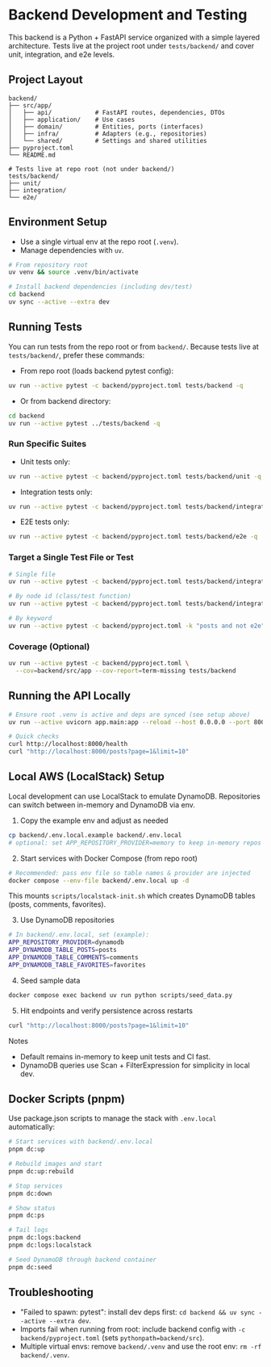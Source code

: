 # Backend Development and Testing

This backend is a Python + FastAPI service organized with a simple layered architecture. Tests live at the project root under `tests/backend/` and cover unit, integration, and e2e levels.

## Project Layout

```
backend/
├── src/app/
│   ├── api/            # FastAPI routes, dependencies, DTOs
│   ├── application/    # Use cases
│   ├── domain/         # Entities, ports (interfaces)
│   ├── infra/          # Adapters (e.g., repositories)
│   └── shared/         # Settings and shared utilities
├── pyproject.toml
└── README.md

# Tests live at repo root (not under backend/)
tests/backend/
├── unit/
├── integration/
└── e2e/
```

## Environment Setup

- Use a single virtual env at the repo root (`.venv`).
- Manage dependencies with `uv`.

```bash
# From repository root
uv venv && source .venv/bin/activate

# Install backend dependencies (including dev/test)
cd backend
uv sync --active --extra dev
```

## Running Tests

You can run tests from the repo root or from `backend/`. Because tests live at `tests/backend/`, prefer these commands:

- From repo root (loads backend pytest config):
```bash
uv run --active pytest -c backend/pyproject.toml tests/backend -q
```

- Or from backend directory:
```bash
cd backend
uv run --active pytest ../tests/backend -q
```

### Run Specific Suites

- Unit tests only:
```bash
uv run --active pytest -c backend/pyproject.toml tests/backend/unit -q
```

- Integration tests only:
```bash
uv run --active pytest -c backend/pyproject.toml tests/backend/integration -q
```

- E2E tests only:
```bash
uv run --active pytest -c backend/pyproject.toml tests/backend/e2e -q
```

### Target a Single Test File or Test

```bash
# Single file
uv run --active pytest -c backend/pyproject.toml tests/backend/integration/test_posts_api.py -q

# By node id (class/test function)
uv run --active pytest -c backend/pyproject.toml tests/backend/integration/test_posts_api.py::test_get_single_post_by_id -q

# By keyword
uv run --active pytest -c backend/pyproject.toml -k "posts and not e2e" tests/backend -q
```

### Coverage (Optional)

```bash
uv run --active pytest -c backend/pyproject.toml \
  --cov=backend/src/app --cov-report=term-missing tests/backend
```

## Running the API Locally

```bash
# Ensure root .venv is active and deps are synced (see setup above)
uv run --active uvicorn app.main:app --reload --host 0.0.0.0 --port 8000

# Quick checks
curl http://localhost:8000/health
curl "http://localhost:8000/posts?page=1&limit=10"
```

## Local AWS (LocalStack) Setup

Local development can use LocalStack to emulate DynamoDB. Repositories can switch between in-memory and DynamoDB via env.

1) Copy the example env and adjust as needed
```bash
cp backend/.env.local.example backend/.env.local
# optional: set APP_REPOSITORY_PROVIDER=memory to keep in-memory repos
```

2) Start services with Docker Compose (from repo root)
```bash
# Recommended: pass env file so table names & provider are injected
docker compose --env-file backend/.env.local up -d
```

This mounts `scripts/localstack-init.sh` which creates DynamoDB tables (posts, comments, favorites).

3) Use DynamoDB repositories
```bash
# In backend/.env.local, set (example):
APP_REPOSITORY_PROVIDER=dynamodb
APP_DYNAMODB_TABLE_POSTS=posts
APP_DYNAMODB_TABLE_COMMENTS=comments
APP_DYNAMODB_TABLE_FAVORITES=favorites
```

4) Seed sample data
```bash
docker compose exec backend uv run python scripts/seed_data.py
```

5) Hit endpoints and verify persistence across restarts
```bash
curl "http://localhost:8000/posts?page=1&limit=10"
```

Notes
- Default remains in-memory to keep unit tests and CI fast.
- DynamoDB queries use Scan + FilterExpression for simplicity in local dev.

## Docker Scripts (pnpm)

Use package.json scripts to manage the stack with `.env.local` automatically:

```bash
# Start services with backend/.env.local
pnpm dc:up

# Rebuild images and start
pnpm dc:up:rebuild

# Stop services
pnpm dc:down

# Show status
pnpm dc:ps

# Tail logs
pnpm dc:logs:backend
pnpm dc:logs:localstack

# Seed DynamoDB through backend container
pnpm dc:seed
```

## Troubleshooting

- "Failed to spawn: pytest": install dev deps first: `cd backend && uv sync --active --extra dev`.
- Imports fail when running from root: include backend config with `-c backend/pyproject.toml` (sets `pythonpath=backend/src`).
- Multiple virtual envs: remove `backend/.venv` and use the root env: `rm -rf backend/.venv`.
